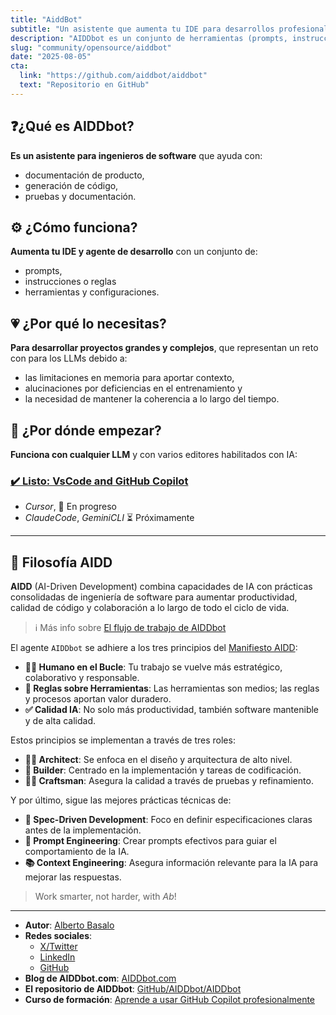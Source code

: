 ```yaml
---
title: "AiddBot"
subtitle: "Un asistente que aumenta tu IDE para desarrollos profesionales con cualquier LLM."
description: "AIDDbot es un conjunto de herramientas (prompts, instrucciones, agentes, etc.) para que puedas usar fácilmente toda la potencia de la IA en tu día a día."
slug: "community/opensource/aiddbot"
date: "2025-08-05"
cta:
  link: "https://github.com/aiddbot/aiddbot"
  text: "Repositorio en GitHub"
---
```

## ❓¿Qué es AIDDbot?

**Es un asistente para ingenieros de software**  que ayuda con:

- documentación de producto, 
- generación de código, 
- pruebas y documentación.

## ⚙️ ¿Cómo funciona?

**Aumenta tu IDE y agente de desarrollo** con un conjunto de:

- prompts, 
- instrucciones o reglas 
- herramientas y configuraciones.

## 💗 ¿Por qué lo necesitas?

**Para desarrollar proyectos grandes y complejos**, que representan un reto con para los LLMs debido a:

- las limitaciones en memoria para aportar contexto, 
- alucinaciones por deficiencias en el entrenamiento y 
- la necesidad de mantener la coherencia a lo largo del tiempo.

## 🚀 ¿Por dónde empezar?

**Funciona con cualquier LLM** y con varios editores habilitados con IA:

### [✔️ Listo: VsCode and GitHub Copilot](https://github.com/AIDDbot/AIDDbot/blob/main/docs/vscode_aiddbot.md)  

- _Cursor_, 🚧 En progreso
- _ClaudeCode_, _GeminiCLI_ ⏳ Próximamente
  
---

## 💭 Filosofía AIDD

**AIDD** (AI-Driven Development) combina capacidades de IA con prácticas consolidadas de ingeniería de software para aumentar productividad, calidad de código y colaboración a lo largo de todo el ciclo de vida.

> ℹ️ Más info sobre [El flujo de trabajo de AIDDbot](https://aicode.academy/blog/es/aiddbot-workflow/)

El agente `AIDDbot` se adhiere a los tres principios del [Manifiesto AIDD](https://aiddbot.com/aidd-manifesto):

- **🧑‍💻 Humano en el Bucle**: Tu trabajo se vuelve más estratégico, colaborativo y responsable.
- **🔧 Reglas sobre Herramientas**: Las herramientas son medios; las reglas y procesos aportan valor duradero.
- **✅ Calidad IA**: No solo más productividad, también software mantenible y de alta calidad.

Estos principios se implementan a través de tres roles:

- **🧑‍💼 Architect**: Se enfoca en el diseño y arquitectura de alto nivel.
- **👷 Builder**: Centrado en la implementación y tareas de codificación.
- **🧑‍🔧 Craftsman**: Asegura la calidad a través de pruebas y refinamiento.

Y por último, sigue las mejores prácticas técnicas de:

- **📒 Spec-Driven Development**: Foco en definir especificaciones claras antes de la implementación.
- **📝 Prompt Engineering**: Crear prompts efectivos para guiar el comportamiento de la IA.
- **📚 Context Engineering**: Asegura información relevante para la IA para mejorar las respuestas.

> Work smarter, not harder, with _Ab_!

---

- **Autor**: [Alberto Basalo](https://albertobasalo.dev)
- **Redes sociales**:
  - [X/Twitter](https://x.com/albertobasalo)
  - [LinkedIn](https://www.linkedin.com/in/albertobasalo/)
  - [GitHub](https://github.com/albertobasalo)
- **Blog de AIDDbot.com**: [AIDDbot.com](https://aiddbot.com)
- **El repositorio de AIDDbot**: [GitHub/AIDDbot/AIDDbot](https://github.com/AIDDbot/AIDDbot)
- **Curso de formación**: [Aprende a usar GitHub Copilot profesionalmente](https://aicode.academy/cursos/vs-code-copilot/)
